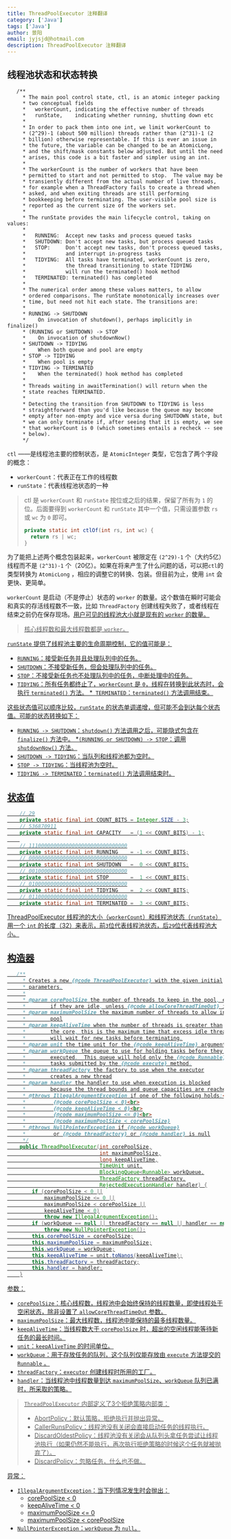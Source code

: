 ```yaml
---
title: ThreadPoolExecutor 注释翻译
category: ['Java']
tags: ['Java']
author: 景阳
email: jyjsjd@hotmail.com
description: ThreadPoolExecutor 注释翻译
---
```


## 线程池状态和状态转换

```
   /**
     * The main pool control state, ctl, is an atomic integer packing
     * two conceptual fields
     *   workerCount, indicating the effective number of threads
     *   runState,    indicating whether running, shutting down etc
     *
     * In order to pack them into one int, we limit workerCount to
     * (2^29)-1 (about 500 million) threads rather than (2^31)-1 (2
     * billion) otherwise representable. If this is ever an issue in
     * the future, the variable can be changed to be an AtomicLong,
     * and the shift/mask constants below adjusted. But until the need
     * arises, this code is a bit faster and simpler using an int.
     *
     * The workerCount is the number of workers that have been
     * permitted to start and not permitted to stop.  The value may be
     * transiently different from the actual number of live threads,
     * for example when a ThreadFactory fails to create a thread when
     * asked, and when exiting threads are still performing
     * bookkeeping before terminating. The user-visible pool size is
     * reported as the current size of the workers set.
     *
     * The runState provides the main lifecycle control, taking on values:
     *
     *   RUNNING:  Accept new tasks and process queued tasks
     *   SHUTDOWN: Don't accept new tasks, but process queued tasks
     *   STOP:     Don't accept new tasks, don't process queued tasks,
     *             and interrupt in-progress tasks
     *   TIDYING:  All tasks have terminated, workerCount is zero,
     *             the thread transitioning to state TIDYING
     *             will run the terminated() hook method
     *   TERMINATED: terminated() has completed
     *
     * The numerical order among these values matters, to allow
     * ordered comparisons. The runState monotonically increases over
     * time, but need not hit each state. The transitions are:
     *
     * RUNNING -> SHUTDOWN
     *    On invocation of shutdown(), perhaps implicitly in finalize()
     * (RUNNING or SHUTDOWN) -> STOP
     *    On invocation of shutdownNow()
     * SHUTDOWN -> TIDYING
     *    When both queue and pool are empty
     * STOP -> TIDYING
     *    When pool is empty
     * TIDYING -> TERMINATED
     *    When the terminated() hook method has completed
     *
     * Threads waiting in awaitTermination() will return when the
     * state reaches TERMINATED.
     *
     * Detecting the transition from SHUTDOWN to TIDYING is less
     * straightforward than you'd like because the queue may become
     * empty after non-empty and vice versa during SHUTDOWN state, but
     * we can only terminate if, after seeing that it is empty, we see
     * that workerCount is 0 (which sometimes entails a recheck -- see
     * below).
     */
```

`ctl` ——是线程池主要的控制状态，是 `AtomicInteger` 类型，它包含了两个字段的概念：

* `workerCount`：代表正在工作的线程数
* `runState`：代表线程池状态的一种

> ctl 是 `workerCount` 和 `runState` 按位或之后的结果，保留了所有为 `1` 的位。后面要得到 `workerCount` 和 `runState` 其中一个值，只需设置参数 `rs` 或 `wc` 为 `0` 即可。
> ```java
> private static int ctlOf(int rs, int wc) { 
> 	return rs | wc; 
> }
> ```

为了能把上述两个概念包装起来，`workerCount` 被限定在 `(2^29)-1` 个（大约5亿）线程而不是 `(2^31)-1` 个（20亿）。如果在将来产生了什么问题的话，可以把`ctl`的类型转换为 `AtomicLong` ，相应的调整它的转换、包装。但目前为止，使用 `int` 会更快、更简单。

`workerCount` 是启动（不是停止）状态的 `worker` 的数量。这个数值在瞬时可能会和真实的存活线程数不一致，比如 `ThreadFactory` 创建线程失败了，或者线程在结束之前仍在保存现场。<u>用户可见的线程池大小就是现有的 `worker` 的数量。<u>

> 核心线程数和最大线程数都是 `worker`。

`runState` 提供了线程池主要的生命周期控制，它的值可能是：
* `RUNNING`：接受新任务并且处理队列中的任务。
* `SHUTDOWN`：不接受新任务，但会处理队列中的任务。
* `STOP`：不接受新任务也不处理队列中的任务，中断处理中的任务。
* `TIDYING`：所有任务都终止了，`workerCount` 是 `0`，线程在转换到此状态时，会执行 	`terminated()` 方法。
*` TERMINATED`：`terminated()` 方法调用结束。

这些状态值可以顺序比较，`runState` 的状态单调递增，但可能不会到达每个状态值。可能的状态转换如下：
* `RUNNING -> SHUTDOWN`：`shutdown()` 方法调用之后，可能隐式包含在 `finalize()` 方法中。
*`(RUNNING or SHUTDOWN) -> STOP`：调用 `shutdownNow()` 方法。
* `SHUTDOWN -> TIDYING`：当队列和线程池都为空时。
* `STOP -> TIDYING`：当线程池为空时。
* `TIDYING -> TERMINATED`：`terminated()` 方法调用结束时。

## 状态值

```java
	// 29
	private static final int COUNT_BITS = Integer.SIZE - 3;
	// 536870911
    private static final int CAPACITY   = (1 << COUNT_BITS) - 1;
    
    // 11100000000000000000000000000000
	private static final int RUNNING    = -1 << COUNT_BITS;
	// 00000000000000000000000000000000
    private static final int SHUTDOWN   =  0 << COUNT_BITS;
    // 00100000000000000000000000000000
    private static final int STOP       =  1 << COUNT_BITS;
    // 01000000000000000000000000000000
    private static final int TIDYING    =  2 << COUNT_BITS;
    // 01100000000000000000000000000000
    private static final int TERMINATED =  3 << COUNT_BITS;
```

ThreadPoolExecutor 线程池的大小（`workerCount`）和线程池状态（`runState`）用一个 `int` 的长度（32）来表示，前`3`位代表线程池状态，后`29`位代表线程池大小。

## 构造器

```java
   /**
     * Creates a new {@code ThreadPoolExecutor} with the given initial
     * parameters.
     *
     * @param corePoolSize the number of threads to keep in the pool, even
     *        if they are idle, unless {@code allowCoreThreadTimeOut} is set
     * @param maximumPoolSize the maximum number of threads to allow in the
     *        pool
     * @param keepAliveTime when the number of threads is greater than
     *        the core, this is the maximum time that excess idle threads
     *        will wait for new tasks before terminating.
     * @param unit the time unit for the {@code keepAliveTime} argument
     * @param workQueue the queue to use for holding tasks before they are
     *        executed.  This queue will hold only the {@code Runnable}
     *        tasks submitted by the {@code execute} method.
     * @param threadFactory the factory to use when the executor
     *        creates a new thread
     * @param handler the handler to use when execution is blocked
     *        because the thread bounds and queue capacities are reached
     * @throws IllegalArgumentException if one of the following holds:<br>
     *         {@code corePoolSize < 0}<br>
     *         {@code keepAliveTime < 0}<br>
     *         {@code maximumPoolSize <= 0}<br>
     *         {@code maximumPoolSize < corePoolSize}
     * @throws NullPointerException if {@code workQueue}
     *         or {@code threadFactory} or {@code handler} is null
     */
    public ThreadPoolExecutor(int corePoolSize,
                              int maximumPoolSize,
                              long keepAliveTime,
                              TimeUnit unit,
                              BlockingQueue<Runnable> workQueue,
                              ThreadFactory threadFactory,
                              RejectedExecutionHandler handler) {
        if (corePoolSize < 0 ||
            maximumPoolSize <= 0 ||
            maximumPoolSize < corePoolSize ||
            keepAliveTime < 0)
            throw new IllegalArgumentException();
        if (workQueue == null || threadFactory == null || handler == null)
            throw new NullPointerException();
        this.corePoolSize = corePoolSize;
        this.maximumPoolSize = maximumPoolSize;
        this.workQueue = workQueue;
        this.keepAliveTime = unit.toNanos(keepAliveTime);
        this.threadFactory = threadFactory;
        this.handler = handler;
    }
```

参数：
* `corePoolSize`：核心线程数，线程池中会始终保持的线程数量，即使线程处于空闲状态，除非设置了 `allowCoreThreadTimeOut` 参数。
* `maximumPoolSize`：最大线程数，线程池中能保持的最多线程数量。
* `keepAliveTime`：当线程数大于 `corePoolSize` 时，超出的空闲线程能等待新任务的最长时间。
* `unit`：`keepAliveTime` 的时间单位。
* `workQueue`：用于存放任务的队列，这个队列仅能存放由 `execute` 方法提交的 `Runnable` 。 
* `threadFactory`：`executor` 创建线程时所用的工厂。
* `handler`：当线程池中线程数量到达 `maximumPoolSize`、`workQueue` 队列已满时，所采取的策略。
> `ThreadPoolExecutor` 内部定义了3个拒绝策略内部类：
> * AbortPolicy：默认策略，拒绝执行并抛出异常。
> * CallerRunsPolicy：线程池没有关闭会直接启动任务的线程执行。
> * DiscardOldestPolicy：线程池没有关闭会从队列头拿任务尝试让线程池执行（如果仍然不能执行，再次执行拒绝策略的时候这个任务就被抛弃了）。
> * DiscardPolicy：忽略任务，什么也不做。

异常：
* `IllegalArgumentException`：当下列情况发生时会抛出：
	- corePoolSize < 0
	- keepAliveTime < 0
	- maximumPoolSize <= 0
	- maximumPoolSize < corePoolSize
* `NullPointerException`：`workQueue` 为 `null`。